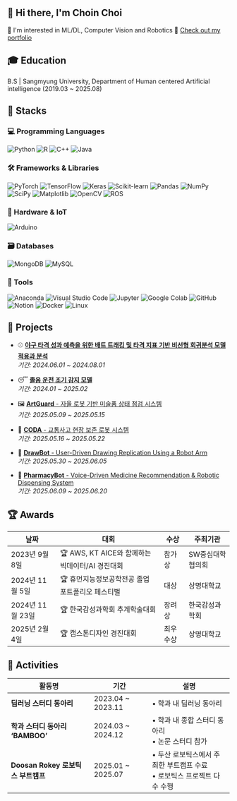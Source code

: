 ##  👋 Hi there, I'm Choin Choi
🌱 I'm interested in ML/DL, Computer Vision and Robotics
🔗 [Check out my portfolio](https://www.notion.so/Portfolio-20c980cebe47805ca8dfc9f30a9bfdc6?source=copy_link)

## 🎓 Education
B.S | Sangmyung University, Department of Human centered Artificial intelligence (2019.03 ~ 2025.08)

## 🧠 Stacks
### 💻 Programming Languages
![Python](https://img.shields.io/badge/Python-3776AB?style=flat_square&logo=python&logoColor=white)
![R](https://img.shields.io/badge/R-276DC3?style=flat_square&logo=r&logoColor=white)
![C++](https://img.shields.io/badge/C++-00599C?style=flat_square&logo=cplusplus&logoColor=white)
![Java](https://img.shields.io/badge/Java-007396?style=flat_square&logo=openjdk&logoColor=white)
### 🛠️ Frameworks & Libraries
![PyTorch](https://img.shields.io/badge/PyTorch-EE4C2C?style=flat_square&logo=pytorch&logoColor=white)
![TensorFlow](https://img.shields.io/badge/TensorFlow-FF6F00?style=flat_square&logo=tensorflow&logoColor=white)
![Keras](https://img.shields.io/badge/Keras-D00000?style=flat_square&logo=keras&logoColor=white)
![Scikit-learn](https://img.shields.io/badge/Scikit--Learn-F7931E?style=flat_square&logo=scikitlearn&logoColor=white)
![Pandas](https://img.shields.io/badge/Pandas-150458?style=flat_square&logo=pandas&logoColor=white)
![NumPy](https://img.shields.io/badge/NumPy-013243?style=flat_square&logo=numpy&logoColor=white)
![SciPy](https://img.shields.io/badge/SciPy-8CAAE6?style=flat_square&logo=scipy&logoColor=white)
![Matplotlib](https://img.shields.io/badge/Matplotlib-11557C?style=flat_square)
![OpenCV](https://img.shields.io/badge/OpenCV-5C3EE8?style=flat_square&logo=opencv&logoColor=white)
![ROS](https://img.shields.io/badge/ROS-22314E?style=flat_square&logo=ros&logoColor=white)
### 🔧 Hardware & IoT
![Arduino](https://img.shields.io/badge/Arduino-00979D?style=flat_square&logo=arduino&logoColor=white)
### 🗃️ Databases
![MongoDB](https://img.shields.io/badge/MongoDB-47A248?style=flat_square&logo=mongodb&logoColor=white)
![MySQL](https://img.shields.io/badge/MySQL-4479A1?style=flat_square&logo=mysql&logoColor=white)
### 🧰 Tools
![Anaconda](https://img.shields.io/badge/Anaconda-42B029?style=flat_square&logo=anaconda&logoColor=white)
![Visual Studio Code](https://img.shields.io/badge/VSCode-007ACC?style=flat_square&logo=visualstudiocode&logoColor=white)
![Jupyter](https://img.shields.io/badge/Jupyter-F37626?style=flat_square&logo=jupyter&logoColor=white)
![Google Colab](https://img.shields.io/badge/Colab-F9AB00?style=flat_square&logo=googlecolab&logoColor=white)
![GitHub](https://img.shields.io/badge/GitHub-181717?style=flat_square&logo=github&logoColor=white)
![Notion](https://img.shields.io/badge/Notion-000000?style=flat_square&logo=notion&logoColor=white)
![Docker](https://img.shields.io/badge/Docker-2496ED?style=flat_square&logo=docker&logoColor=white)
![Linux](https://img.shields.io/badge/Linux-FCC624?style=flat_square&logo=linux&logoColor=black)

## 📜 Projects
- ⚾ [**야구 타격 성과 예측을 위한 배트 트래킹 및 타격 지표 기반 비선형 회귀분석 모델 적용과 분석**](https://github.com/Choin72/Batting_Performance_Prediction_by_Bat_Tracking)  
  _기간: 2024.06.01 ~ 2024.08.01_

- 😴 [**졸음 운전 조기 감지 모델**](https://github.com/Early-Drowsiness-Detection/Drowsiness_Detection_DEMO)  
  _기간: 2024.01 ~ 2025.02_

- 🖼️ [**ArtGuard** - 자율 로봇 기반 미술품 상태 점검 시스템](https://github.com/Rokey-3-D-2/rokey_pjt)  
  _기간: 2025.05.09 ~ 2025.05.15_

- 🚨 [**CODA** - 교통사고 현장 보존 로봇 시스템](https://github.com/Rokey-3-D-autonomous/coda)  
  _기간: 2025.05.16 ~ 2025.05.22_

- 🎨 [**DrawBot** - User-Driven Drawing Replication Using a Robot Arm](https://github.com/Rokey-3-D-2/dr_writer)  
  _기간: 2025.05.30 ~ 2025.06.05_

- 💊 [**PharmacyBot** - Voice-Driven Medicine Recommendation & Robotic Dispensing System](https://github.com/Rokey-D-3/pharmacy_main)  
  _기간: 2025.06.09 ~ 2025.06.20_


## 🏆 Awards
| 날짜 | 대회 | 수상 | 주최기관 |
|------|------|------|----------|
| 2023년 9월 8일 | 🏆 AWS, KT AICE와 함께하는 빅데이터/AI 경진대회 | 참가상 | SW중심대학협의회 |
| 2024년 11월 5일 | 🏆 휴먼지능정보공학전공 졸업 포트폴리오 페스티벌 | 대상 | 상명대학교 |
| 2024년 11월 23일 | 🏆 한국감성과학회 추계학술대회 | 장려상 | 한국감성과학회 |
| 2025년 2월 4일 | 🏆 캡스톤디자인 경진대회 | 최우수상 | 상명대학교 |

## 🎒 Activities
| 활동명 | 기간 | 설명 |
|--------|------|------|
| **딥러닝 스터디 동아리** | 2023.04 ~ 2023.11 | • 학과 내 딥러닝 동아리 |
| **학과 스터디 동아리 ‘BAMBOO’** | 2024.03 ~ 2024.12 | • 학과 내 종합 스터디 동아리<br>• 논문 스터디 참가 |
| **Doosan Rokey 로보틱스 부트캠프** | 2025.01 ~ 2025.07 | • 두산 로보틱스에서 주최한 부트캠프 수료<br>• 로보틱스 프로젝트 다수 수행 |
